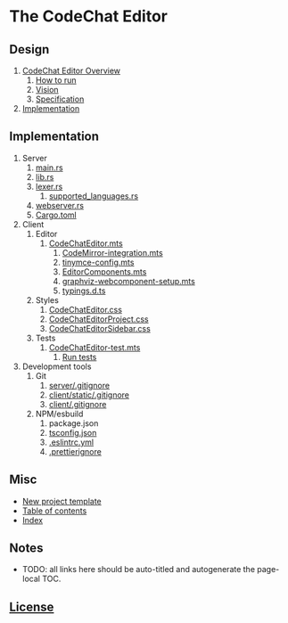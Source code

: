 <h1>The CodeChat Editor</h1>
<h2>Design</h2>
<ol>
    <li><a href="README.md">CodeChat Editor Overview</a>
        <ol>
            <li><a href="README.md#how-to-run">How to run</a></li>
            <li><a href="README.md#vision">Vision</a></li>
            <li><a href="README.md#specification">Specification</a></li>
        </ol>
    </li>
    <li><a href="docs/implementation.md">Implementation</a></li>
</ol>
<h2>Implementation</h2>
<ol>
    <li>Server
        <ol>
            <li><a href="server/src/main.rs">main.rs</a></li>
            <li><a href="server/src/lib.rs">lib.rs</a></li>
            <li><a href="server/src/lexer.rs">lexer.rs</a>
                <ol>
                    <li><a
                            href="server/src/lexer/supported_languages.rs">supported_languages.rs</a>
                    </li>
                </ol>
            </li>
            <li><a href="server/src/webserver.rs">webserver.rs</a></li>
            <li><a href="server/Cargo.toml">Cargo.toml</a></li>
        </ol>
    </li>
    <li>Client
        <ol>
            <li>Editor
                <ol>
                    <li><a
                            href="client/src/CodeChatEditor.mts">CodeChatEditor.mts</a><br>
                        <ol>
                            <li><a
                                    href="client/src/CodeMirror-integration.mts">CodeMirror-integration.mts</a>
                            </li>
                            <li><a
                                    href="client/src/tinymce-config.mts">tinymce-config.mts</a>
                            </li>
                            <li><a
                                    href="client/src/EditorComponents.mts">EditorComponents.mts</a>
                            </li>
                            <li><a
                                    href="client/src/graphviz-webcomponent-setup.mts">graphviz-webcomponent-setup.mts</a>
                            </li>
                            <li><a
                                    href="client/src/typings.d.ts">typings.d.ts</a>
                            </li>
                        </ol>
                    </li>
                </ol>
            </li>
            <li>Styles
                <ol>
                    <li><a
                            href="client/static/css/CodeChatEditor.css">CodeChatEditor.css</a>
                    </li>
                    <li><a
                            href="client/static/css/CodeChatEditorProject.css">CodeChatEditorProject.css</a>
                    </li>
                    <li><a
                            href="client/static/css/CodeChatEditorSidebar.css">CodeChatEditorSidebar.css</a>
                    </li>
                </ol>
            </li>
            <li>Tests
                <ol>
                    <li><a
                            href="client/src/CodeChatEditor-test.mts">CodeChatEditor-test.mts</a>
                        <ol>
                            <li><a href="server/src/lib.rs?test">Run tests</a>
                            </li>
                        </ol>
                    </li>
                </ol>
            </li>
        </ol>
    </li>
    <li>Development tools
        <ol>
            <li>Git
                <ol>
                    <li><a href="server/.gitignore">server/.gitignore</a></li>
                    <li><a href="client/static/.gitignore">client/static/.gitignore</a></li>
                    <li><a href="client/.gitignore">client/.gitignore</a></li>
                </ol>
            </li>
            <li>NPM/esbuild
                <ol>
                    <li>package.json</li>
                    <li><a href="client/tsconfig.json">tsconfig.json</a></li>
                    <li><a href="client/.eslintrc.yml">.eslintrc.yml</a></li>
                    <li><a href=".prettierignore">.prettierignore</a></li>
                </ol>
            </li>
        </ol>
    </li>
</ol>
<h2>Misc</h2>
<ul>
    <li><a href="new-project-template/README.md" target="_blank"
            rel="noopener">New project template</a></li>
    <li><a href="toc.md">Table of contents</a></li>
    <li><a href="docs/index.md">Index</a></li>
</ul>
<h2>Notes</h2>
<ul>
    <li><a id="auto-title"></a>TODO: all links here should be auto-titled and
        autogenerate the page-local TOC.</li>
</ul>
<h2><a href="LICENSE.md">License</a></h2>

